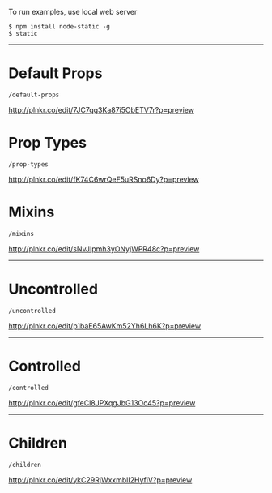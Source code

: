 To run examples, use local web server

```
$ npm install node-static -g
$ static
```

---

# Default Props

`/default-props`

<http://plnkr.co/edit/7JC7qg3Ka87i5ObETV7r?p=preview>

# Prop Types

`/prop-types`

<http://plnkr.co/edit/fK74C6wrQeF5uRSno6Dy?p=preview>


# Mixins

`/mixins`

<http://plnkr.co/edit/sNvJIpmh3yONyjWPR48c?p=preview>

---

# Uncontrolled

`/uncontrolled`

<http://plnkr.co/edit/p1baE65AwKm52Yh6Lh6K?p=preview>

---

# Controlled

`/controlled`

http://plnkr.co/edit/gfeCl8JPXqgJbG13Oc45?p=preview

---

# Children

`/children`

http://plnkr.co/edit/ykC29RjWxxmblI2HyfiV?p=preview
